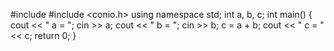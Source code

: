 #include <iostream>
#include <conio.h>
using namespace std;
int a, b, c;
int main() {
	cout << " a = ";
	cin >> a;
	cout << " b = ";
	cin >> b;
	c = a + b;
	cout << " c = " << c;
	return 0;
}

